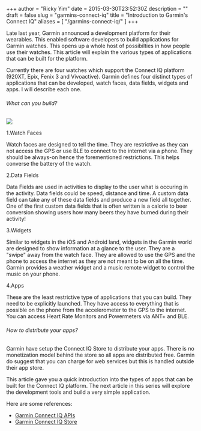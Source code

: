 +++
author = "Ricky Yim"
date = 2015-03-30T23:52:30Z
description = ""
draft = false
slug = "garmins-connect-iq"
title = "Introduction to Garmin's Connect IQ"
aliases = [
    "/garmins-connect-iq/"
]
+++

Late last year, Garmin announced a development platform for their wearables. This enabled software developers to build applications for Garmin watches. This opens up a whole host of possibilties in how people use their watches. This article will explain the various types of applications that can be built for the platform.

Currently there are four watches which support the Connect IQ platform (920XT, Epix, Fenix 3 and Vivoactive). Garmin defines four distinct types of applications that can be developed, watch faces, data fields, widgets and apps.  I will describe each one.

###### What can you build?

![](/content/images/2015/03/application-types.png)

1.Watch Faces

Watch faces are designed to tell the time. They are restrictive as they can not access the GPS or use BLE to connect to the internet via a phone. They should be always-on hence the forementioned restrictions. This helps converse the battery of the watch.

2.Data Fields

Data Fields are used in activities to display to the user what is occuring in the activity. Data fields could be speed, distance and time. A custom data field can take any of these data fields and produce a new field all together. One of the first custom data fields that is often written is a calorie to beer conversion showing users how many beers they have burned during their activity!

3.Widgets

Similar to widgets in the iOS and Android land, widgets in the Garmin world are designed to show information at a glance to the user. They are a "swipe" away from the watch face. They are allowed to use the GPS and the phone to access the internet as they are not meant to be on all the time. Garmin provides a weather widget and a music remote widget to control the music on your phone.

4.Apps

These are the least restrictive type of applications that you can build. They need to be explicitly launched. They have access to everything that is possible on the phone from the accelerometer to the GPS to the internet. You can access Heart Rate Monitors and Powermeters via ANT+ and BLE.

###### How to distribute your apps?

Garmin have setup the Connect IQ Store to distribute your apps. There is no monetization model behind the store so all apps are distributed free. Garmin do suggest that you can charge for web services but this is handled outside their app store. 

This article gave you a quick introduction into the types of apps that can be built for the Connect IQ platform. The next article in this series will explore the development tools and build a very simple application.

Here are some references:

* [Garmin Connect IQ APIs](http://developer.garmin.com/connect-iq/overview)
* [Garmin Connect IQ Store](https://apps.garmin.com)


